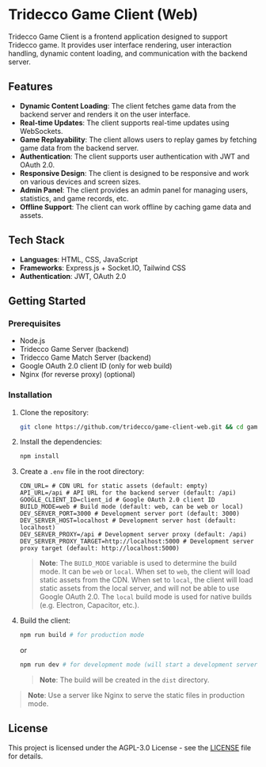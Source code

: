 # Tridecco Game Client (Web)

Tridecco Game Client is a frontend application designed to support Tridecco game. It provides user interface rendering, user interaction handling, dynamic content loading, and communication with the backend server.

## Features

- **Dynamic Content Loading**: The client fetches game data from the backend server and renders it on the user interface.
- **Real-time Updates**: The client supports real-time updates using WebSockets.
- **Game Replayability**: The client allows users to replay games by fetching game data from the backend server.
- **Authentication**: The client supports user authentication with JWT and OAuth 2.0.
- **Responsive Design**: The client is designed to be responsive and work on various devices and screen sizes.
- **Admin Panel**: The client provides an admin panel for managing users, statistics, and game records, etc.
- **Offline Support**: The client can work offline by caching game data and assets.

## Tech Stack

- **Languages**: HTML, CSS, JavaScript
- **Frameworks**: Express.js + Socket.IO, Tailwind CSS
- **Authentication**: JWT, OAuth 2.0

## Getting Started

### Prerequisites

- Node.js
- Tridecco Game Server (backend)
- Tridecco Game Match Server (backend)
- Google OAuth 2.0 client ID (only for web build)
- Nginx (for reverse proxy) (optional)

### Installation

1. Clone the repository:

   ```bash
   git clone https://github.com/tridecco/game-client-web.git && cd game-client-web
   ```

2. Install the dependencies:

   ```bash
   npm install
   ```

3. Create a `.env` file in the root directory:

   ```env
   CDN_URL= # CDN URL for static assets (default: empty)
   API_URL=/api # API URL for the backend server (default: /api)
   GOOGLE_CLIENT_ID=client_id # Google OAuth 2.0 client ID
   BUILD_MODE=web # Build mode (default: web, can be web or local)
   DEV_SERVER_PORT=3000 # Development server port (default: 3000)
   DEV_SERVER_HOST=localhost # Development server host (default: localhost)
   DEV_SERVER_PROXY=/api # Development server proxy (default: /api)
   DEV_SERVER_PROXY_TARGET=http://localhost:5000 # Development server proxy target (default: http://localhost:5000)
   ```

   > **Note**: The `BUILD_MODE` variable is used to determine the build mode. It can be `web` or `local`. When set to `web`, the client will load static assets from the CDN. When set to `local`, the client will load static assets from the local server, and will not be able to use Google OAuth 2.0. The `local` build mode is used for native builds (e.g. Electron, Capacitor, etc.).

4. Build the client:

   ```bash
   npm run build # for production mode
   ```

   or

   ```bash
   npm run dev # for development mode (will start a development server)
   ```

   > **Note**: The build will be created in the `dist` directory.

> **Note**: Use a server like Nginx to serve the static files in production mode.

## License

This project is licensed under the AGPL-3.0 License - see the [LICENSE](LICENSE) file for details.
